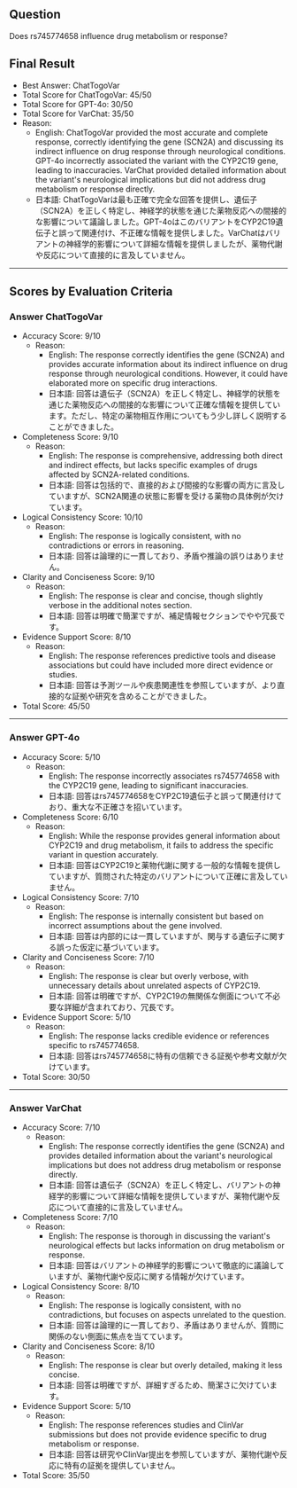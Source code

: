 ## Question

Does rs745774658 influence drug metabolism or response?

## Final Result

- Best Answer: ChatTogoVar
- Total Score for ChatTogoVar: 45/50
- Total Score for GPT-4o: 30/50
- Total Score for VarChat: 35/50
- Reason:
  - English: ChatTogoVar provided the most accurate and complete response, correctly identifying the gene (SCN2A) and discussing its indirect influence on drug response through neurological conditions. GPT-4o incorrectly associated the variant with the CYP2C19 gene, leading to inaccuracies. VarChat provided detailed information about the variant's neurological implications but did not address drug metabolism or response directly.
  - 日本語: ChatTogoVarは最も正確で完全な回答を提供し、遺伝子（SCN2A）を正しく特定し、神経学的状態を通じた薬物反応への間接的な影響について議論しました。GPT-4oはこのバリアントをCYP2C19遺伝子と誤って関連付け、不正確な情報を提供しました。VarChatはバリアントの神経学的影響について詳細な情報を提供しましたが、薬物代謝や反応について直接的に言及していません。

---

## Scores by Evaluation Criteria

### Answer ChatTogoVar
- Accuracy Score: 9/10
  - Reason: 
    - English: The response correctly identifies the gene (SCN2A) and provides accurate information about its indirect influence on drug response through neurological conditions. However, it could have elaborated more on specific drug interactions.
    - 日本語: 回答は遺伝子（SCN2A）を正しく特定し、神経学的状態を通じた薬物反応への間接的な影響について正確な情報を提供しています。ただし、特定の薬物相互作用についてもう少し詳しく説明することができました。
- Completeness Score: 9/10
  - Reason: 
    - English: The response is comprehensive, addressing both direct and indirect effects, but lacks specific examples of drugs affected by SCN2A-related conditions.
    - 日本語: 回答は包括的で、直接的および間接的な影響の両方に言及していますが、SCN2A関連の状態に影響を受ける薬物の具体例が欠けています。
- Logical Consistency Score: 10/10
  - Reason: 
    - English: The response is logically consistent, with no contradictions or errors in reasoning.
    - 日本語: 回答は論理的に一貫しており、矛盾や推論の誤りはありません。
- Clarity and Conciseness Score: 9/10
  - Reason: 
    - English: The response is clear and concise, though slightly verbose in the additional notes section.
    - 日本語: 回答は明確で簡潔ですが、補足情報セクションでやや冗長です。
- Evidence Support Score: 8/10
  - Reason: 
    - English: The response references predictive tools and disease associations but could have included more direct evidence or studies.
    - 日本語: 回答は予測ツールや疾患関連性を参照していますが、より直接的な証拠や研究を含めることができました。
- Total Score: 45/50

---

### Answer GPT-4o
- Accuracy Score: 5/10
  - Reason: 
    - English: The response incorrectly associates rs745774658 with the CYP2C19 gene, leading to significant inaccuracies.
    - 日本語: 回答はrs745774658をCYP2C19遺伝子と誤って関連付けており、重大な不正確さを招いています。
- Completeness Score: 6/10
  - Reason: 
    - English: While the response provides general information about CYP2C19 and drug metabolism, it fails to address the specific variant in question accurately.
    - 日本語: 回答はCYP2C19と薬物代謝に関する一般的な情報を提供していますが、質問された特定のバリアントについて正確に言及していません。
- Logical Consistency Score: 7/10
  - Reason: 
    - English: The response is internally consistent but based on incorrect assumptions about the gene involved.
    - 日本語: 回答は内部的には一貫していますが、関与する遺伝子に関する誤った仮定に基づいています。
- Clarity and Conciseness Score: 7/10
  - Reason: 
    - English: The response is clear but overly verbose, with unnecessary details about unrelated aspects of CYP2C19.
    - 日本語: 回答は明確ですが、CYP2C19の無関係な側面について不必要な詳細が含まれており、冗長です。
- Evidence Support Score: 5/10
  - Reason: 
    - English: The response lacks credible evidence or references specific to rs745774658.
    - 日本語: 回答はrs745774658に特有の信頼できる証拠や参考文献が欠けています。
- Total Score: 30/50

---

### Answer VarChat
- Accuracy Score: 7/10
  - Reason: 
    - English: The response correctly identifies the gene (SCN2A) and provides detailed information about the variant's neurological implications but does not address drug metabolism or response directly.
    - 日本語: 回答は遺伝子（SCN2A）を正しく特定し、バリアントの神経学的影響について詳細な情報を提供していますが、薬物代謝や反応について直接的に言及していません。
- Completeness Score: 7/10
  - Reason: 
    - English: The response is thorough in discussing the variant's neurological effects but lacks information on drug metabolism or response.
    - 日本語: 回答はバリアントの神経学的影響について徹底的に議論していますが、薬物代謝や反応に関する情報が欠けています。
- Logical Consistency Score: 8/10
  - Reason: 
    - English: The response is logically consistent, with no contradictions, but focuses on aspects unrelated to the question.
    - 日本語: 回答は論理的に一貫しており、矛盾はありませんが、質問に関係のない側面に焦点を当てています。
- Clarity and Conciseness Score: 8/10
  - Reason: 
    - English: The response is clear but overly detailed, making it less concise.
    - 日本語: 回答は明確ですが、詳細すぎるため、簡潔さに欠けています。
- Evidence Support Score: 5/10
  - Reason: 
    - English: The response references studies and ClinVar submissions but does not provide evidence specific to drug metabolism or response.
    - 日本語: 回答は研究やClinVar提出を参照していますが、薬物代謝や反応に特有の証拠を提供していません。
- Total Score: 35/50